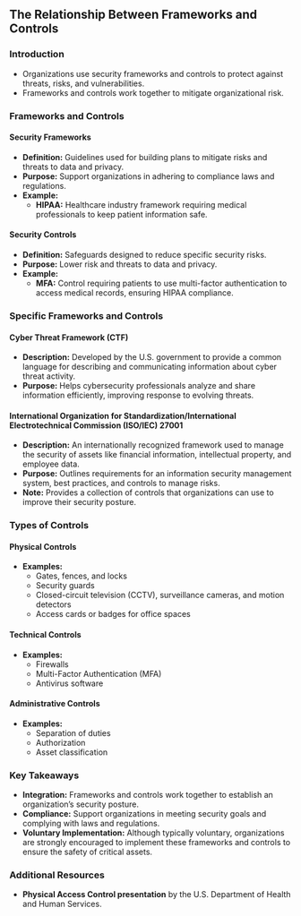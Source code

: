 ## The Relationship Between Frameworks and Controls

### Introduction
- Organizations use security frameworks and controls to protect against threats, risks, and vulnerabilities.
- Frameworks and controls work together to mitigate organizational risk.

### Frameworks and Controls

#### Security Frameworks
- **Definition:** Guidelines used for building plans to mitigate risks and threats to data and privacy.
- **Purpose:** Support organizations in adhering to compliance laws and regulations.
- **Example:** 
  - **HIPAA:** Healthcare industry framework requiring medical professionals to keep patient information safe.

#### Security Controls
- **Definition:** Safeguards designed to reduce specific security risks.
- **Purpose:** Lower risk and threats to data and privacy.
- **Example:**
  - **MFA:** Control requiring patients to use multi-factor authentication to access medical records, ensuring HIPAA compliance.

### Specific Frameworks and Controls

#### Cyber Threat Framework (CTF)
- **Description:** Developed by the U.S. government to provide a common language for describing and communicating information about cyber threat activity.
- **Purpose:** Helps cybersecurity professionals analyze and share information efficiently, improving response to evolving threats.

#### International Organization for Standardization/International Electrotechnical Commission (ISO/IEC) 27001
- **Description:** An internationally recognized framework used to manage the security of assets like financial information, intellectual property, and employee data.
- **Purpose:** Outlines requirements for an information security management system, best practices, and controls to manage risks.
- **Note:** Provides a collection of controls that organizations can use to improve their security posture.

### Types of Controls

#### Physical Controls
- **Examples:**
  - Gates, fences, and locks
  - Security guards
  - Closed-circuit television (CCTV), surveillance cameras, and motion detectors
  - Access cards or badges for office spaces

#### Technical Controls
- **Examples:**
  - Firewalls
  - Multi-Factor Authentication (MFA)
  - Antivirus software

#### Administrative Controls
- **Examples:**
  - Separation of duties
  - Authorization
  - Asset classification

### Key Takeaways
- **Integration:** Frameworks and controls work together to establish an organization’s security posture.
- **Compliance:** Support organizations in meeting security goals and complying with laws and regulations.
- **Voluntary Implementation:** Although typically voluntary, organizations are strongly encouraged to implement these frameworks and controls to ensure the safety of critical assets.

### Additional Resources
- **Physical Access Control presentation** by the U.S. Department of Health and Human Services.